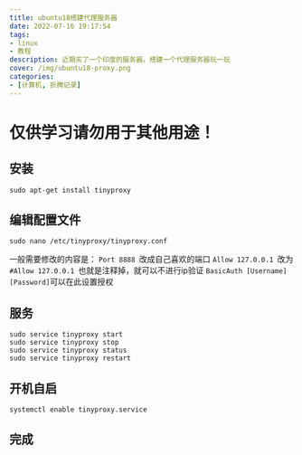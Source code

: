 ```yaml
---
title: ubuntu18搭建代理服务器
date: 2022-07-16 19:17:54
tags:
- linux
- 教程
description: 近期买了一个印度的服务器，搭建一个代理服务器玩一玩
cover: /img/ubuntu18-proxy.png
categories: 
- [计算机, 折腾记录]
---
```

# 仅供学习请勿用于其他用途！

## 安装
```
sudo apt-get install tinyproxy
```
## 编辑配置文件
```
sudo nano /etc/tinyproxy/tinyproxy.conf 
```
一般需要修改的内容是：
`Port 8888 `改成自己喜欢的端口
`Allow 127.0.0.1 `改为`#Allow 127.0.0.1 `也就是注释掉，就可以不进行ip验证
`BasicAuth [Username] [Password]`可以在此设置授权

## 服务
```
sudo service tinyproxy start
sudo service tinyproxy stop
sudo service tinyproxy status
sudo service tinyproxy restart
```
## 开机自启
```
systemctl enable tinyproxy.service
```
## 完成